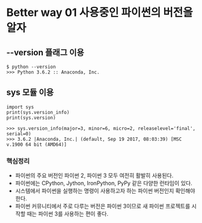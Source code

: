 # Better way 01 사용중인 파이썬의 버전을 알자

## --version 플래그 이용
```
$ python --version
>>> Python 3.6.2 :: Anaconda, Inc.
```

## sys 모듈 이용
```
import sys
print(sys.version_info)
print(sys.version)

>>> sys.version_info(major=3, minor=6, micro=2, releaselevel='final', serial=0)
>>> 3.6.2 |Anaconda, Inc.| (default, Sep 19 2017, 08:03:39) [MSC v.1900 64 bit (AMD64)]
```

### 핵심정리
- 파이썬의 주요 버전인 파이썬 2, 파이썬 3 모두 여전히 활발히 사용된다.
- 파이썬에는 CPython, Jython, IronPython, PyPy 같은 다양한 런타임이 있다.
- 시스템에서 파이썬을 실행하는 명령이 사용하고자 하는 파이썬 버전인지 확인해야 한다.
- 파이썬 커뮤니티에서 주로 다루는 버전은 파이썬 3이므로 새 파이썬 프로젝트를 시작할 때는 파이썬 3를 사용하는 편이 좋다.